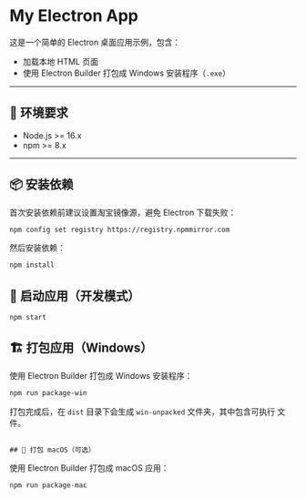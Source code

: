 # My Electron App

这是一个简单的 Electron 桌面应用示例，包含：

- 加载本地 HTML 页面
- 使用 Electron Builder 打包成 Windows 安装程序（`.exe`）

---

## 🧰 环境要求

- Node.js >= 16.x
- npm >= 8.x

---

## 📦 安装依赖

首次安装依赖前建议设置淘宝镜像源，避免 Electron 下载失败：

```bash
npm config set registry https://registry.npmmirror.com
```

然后安装依赖：

```bash
npm install
```
## 🚀 启动应用（开发模式）
```bash
npm start
```

## 🏗️ 打包应用（Windows）
使用 Electron Builder 打包成 Windows 安装程序：

```bash
npm run package-win
```

打包完成后，在 `dist` 目录下会生成 `win-unpacked` 文件夹，其中包含可执行 文件。
```

## 🍎 打包 macOS（可选）
```
使用 Electron Builder 打包成 macOS 应用：

```bash
npm run package-mac
```